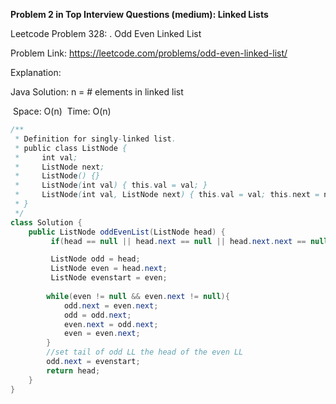 **Problem 2 in Top Interview Questions (medium): Linked Lists**

Leetcode Problem 328: . Odd Even Linked List

Problem Link:  https://leetcode.com/problems/odd-even-linked-list/

Explanation:



 Java Solution: 
     n = # elements in linked list

​     Space: O(n)
​     Time: O(n)

```java
/**
 * Definition for singly-linked list.
 * public class ListNode {
 *     int val;
 *     ListNode next;
 *     ListNode() {}
 *     ListNode(int val) { this.val = val; }
 *     ListNode(int val, ListNode next) { this.val = val; this.next = next; }
 * }
 */
class Solution {
    public ListNode oddEvenList(ListNode head) {
         if(head == null || head.next == null || head.next.next == null){ return head; }

         ListNode odd = head;
         ListNode even = head.next;
         ListNode evenstart = even;
        
        while(even != null && even.next != null){
            odd.next = even.next;
            odd = odd.next;
            even.next = odd.next;
            even = even.next;
        }
        //set tail of odd LL the head of the even LL
        odd.next = evenstart; 
        return head;
    }
}
```

